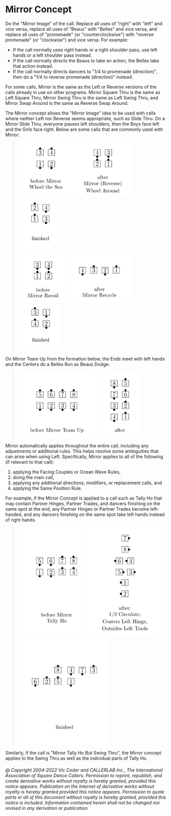 # Mirror Concept

Do the "Mirror Image" of the call.
Replace all uses of "right" with "left" and vice versa,
replace all uses of "Beaus" with "Belles" and vice versa,
and replace all uses of "promenade"
(or "counterclockwise") with "reverse promenade"
(or "clockwise") and vice versa. For example:

- If the call normally uses right hands or a right shoulder pass, 
use left hands or a left shoulder pass instead.
- If the call normally directs the Beaus to take an action,
the Belles take that action instead.
- If the call normally directs dancers to "1/4 to promenade (direction)",
then do a "1/4 to reverse promenade (direction)" instead.

For some calls, Mirror is the same as
the Left or Reverse versions of the calls already in use
on other programs. Mirror Square Thru is the same as
Left Square Thru, Mirror Swing Thru is the same as Left Swing Thru,
and Mirror Swap Around is the same as Reverse Swap Around.

The Mirror concept allows the "Mirror Image" idea
to be used with calls where neither Left nor Reverse seems appropriate,
such as Slide Thru. On a Mirror Slide Thru, everyone
passes left shoulders, then the Boys face left and the Girls face right.
Below are some calls that are commonly used with Mirror:

>
> ![alt](mirror-1a.png)
> ![alt](mirror-1b.png)
> ![alt](mirror-1c.png)
>
> ![alt](mirror-2a.png)
> ![alt](mirror-2b.png)
> ![alt](mirror-2c.png)
>

On Mirror Team Up from the formation below,
the Ends meet with left hands and the
Centers do a Belles Run as Beaus Dodge:

>
> ![alt](mirror-3a.png)
> ![alt](mirror-3b.png)
>

Mirror automatically applies throughout the entire call,
including any adjustments or additional rules.
This helps resolve some ambiguities that can arise when using Left.
Specifically, Mirror applies to all of the following
(if relevant to that call):

1. applying the Facing Couples or Ocean Wave Rules,
2. doing the main call,
3. applying any additional directions, modifiers, or replacement calls, and
4. applying the Same Position Rule.

For example, if the Mirror Concept is applied to a call such as
Tally Ho that may contain Partner Hinges, Partner Trades,
and dancers finishing on the same spot at the end,
any Partner Hinges or Partner Trades become left-handed,
and any dancers finishing on the
same spot take left hands instead of right hands.

>
> ![alt](mirror-4a.png)
> ![alt](mirror-4b.png)
> ![alt](mirror-4c.png)
>

Similarly, if the call is "Mirror Tally Ho But Swing Thru",
the Mirror concept applies to the
Swing Thru as well as the individual parts of Tally Ho.

###### @ Copyright 2004-2022 Vic Ceder and CALLERLAB Inc., The International Association of Square Dance Callers. Permission to reprint, republish, and create derivative works without royalty is hereby granted, provided this notice appears. Publication on the Internet of derivative works without royalty is hereby granted provided this notice appears. Permission to quote parts or all of this document without royalty is hereby granted, provided this notice is included. Information contained herein shall not be changed nor revised in any derivation or publication.
